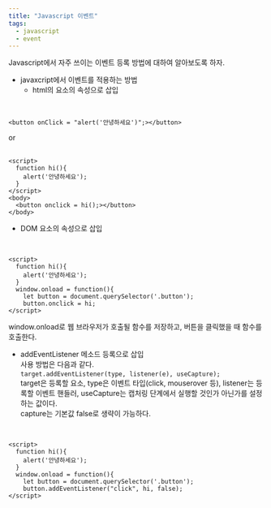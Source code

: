 ```yaml
---
title: "Javascript 이벤트"
tags:
  - javascript
  - event
---
```


Javascript에서 자주 쓰이는 이벤트 등록 방법에 대하여 알아보도록 하자.  

- javaxcript에서 이벤트를 적용하는 방법  
  + html의 요소의 속성으로 삽입  
<br>  

```
<button onClick = "alert('안녕하세요')";></button>
```

or  
<br>  

```
<script>
  function hi(){
    alert('안녕하세요');
  }
</script>
<body>
  <button onclick = hi();></button>
</body>
```

  + DOM 요소의 속성으로 삽입  
<br>  

```
<script>
  function hi(){
    alert('안녕하세요');
  }
  window.onload = function(){
    let button = document.querySelector('.button');
    button.onclick = hi;
</script>
```

window.onload로 웹 브라우저가 호출될 함수를 저장하고, 버튼을 클릭했을 때 함수를 호출한다.  

  + addEventListener 메소드 등록으로 삽입  
  사용 방법은 다음과 같다.  
  `target.addEventListener(type, listener(e), useCapture);`  
  target은 등록할 요소, type은 이벤트 타입(click, mouserover 등), listener는 등록할 이벤트 핸들러, useCapture는 캡처링 단계에서 실행할 것인가 아닌가를 설정하는 값이다.  
  capture는 기본값 false로 생략이 가능하다.  
<br>  

```
<script>
  function hi(){
    alert('안녕하세요');
  }
  window.onload = function(){
    let button = document.querySelector('.button');
    button.addEventListener("click", hi, false);
</script>
```
